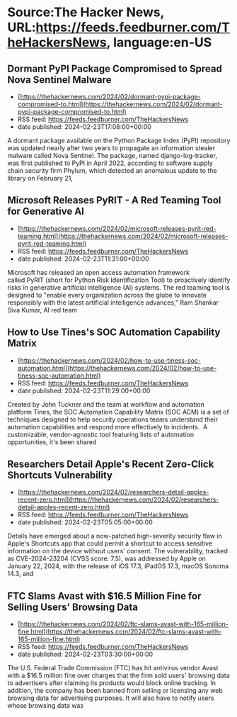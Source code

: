 # Source:The Hacker News, URL:https://feeds.feedburner.com/TheHackersNews, language:en-US

## Dormant PyPI Package Compromised to Spread Nova Sentinel Malware
 - [https://thehackernews.com/2024/02/dormant-pypi-package-compromised-to.html](https://thehackernews.com/2024/02/dormant-pypi-package-compromised-to.html)
 - RSS feed: https://feeds.feedburner.com/TheHackersNews
 - date published: 2024-02-23T17:08:00+00:00

A dormant package available on the Python Package Index (PyPI) repository was updated nearly after two years to propagate an information stealer malware called Nova Sentinel.
The package, named&nbsp;django-log-tracker, was first published to PyPI in April 2022, according to software supply chain security firm Phylum, which&nbsp;detected&nbsp;an anomalous update to the library on February 21,

## Microsoft Releases PyRIT - A Red Teaming Tool for Generative AI
 - [https://thehackernews.com/2024/02/microsoft-releases-pyrit-red-teaming.html](https://thehackernews.com/2024/02/microsoft-releases-pyrit-red-teaming.html)
 - RSS feed: https://feeds.feedburner.com/TheHackersNews
 - date published: 2024-02-23T11:31:00+00:00

Microsoft has released an open access automation framework called&nbsp;PyRIT&nbsp;(short for Python Risk Identification Tool) to proactively identify risks in generative artificial intelligence (AI) systems.
The red teaming tool is designed to "enable every organization across the globe to innovate responsibly with the latest artificial intelligence advances," Ram Shankar Siva Kumar, AI red team

## How to Use Tines's SOC Automation Capability Matrix
 - [https://thehackernews.com/2024/02/how-to-use-tiness-soc-automation.html](https://thehackernews.com/2024/02/how-to-use-tiness-soc-automation.html)
 - RSS feed: https://feeds.feedburner.com/TheHackersNews
 - date published: 2024-02-23T11:29:00+00:00

Created by John Tuckner and the team at workflow and automation platform&nbsp;Tines, the&nbsp;SOC Automation Capability Matrix (SOC ACM)&nbsp;is a set of techniques designed to help security operations teams understand their automation capabilities and respond more effectively to incidents.&nbsp;
A customizable, vendor-agnostic tool featuring lists of automation opportunities, it's been shared

## Researchers Detail Apple's Recent Zero-Click Shortcuts Vulnerability
 - [https://thehackernews.com/2024/02/researchers-detail-apples-recent-zero.html](https://thehackernews.com/2024/02/researchers-detail-apples-recent-zero.html)
 - RSS feed: https://feeds.feedburner.com/TheHackersNews
 - date published: 2024-02-23T05:05:00+00:00

Details have emerged about a now-patched high-severity security flaw in Apple's Shortcuts app that could permit a shortcut to access sensitive information on the device without users' consent.
The vulnerability, tracked as&nbsp;CVE-2024-23204&nbsp;(CVSS score: 7.5), was addressed by Apple on January 22, 2024, with the release of&nbsp;iOS 17.3, iPadOS 17.3,&nbsp;macOS Sonoma 14.3, and&nbsp;

## FTC Slams Avast with $16.5 Million Fine for Selling Users' Browsing Data
 - [https://thehackernews.com/2024/02/ftc-slams-avast-with-165-million-fine.html](https://thehackernews.com/2024/02/ftc-slams-avast-with-165-million-fine.html)
 - RSS feed: https://feeds.feedburner.com/TheHackersNews
 - date published: 2024-02-23T03:30:00+00:00

The U.S. Federal Trade Commission (FTC) has hit antivirus vendor Avast with a $16.5 million fine over charges that the firm sold users' browsing data to advertisers after claiming its products would block online tracking.
In addition, the company has been banned from selling or licensing any web browsing data for advertising purposes. It will also have to notify users whose browsing data was


